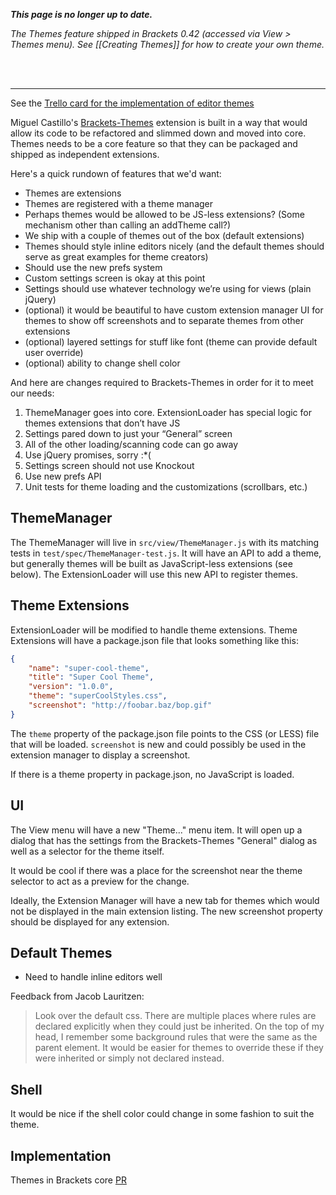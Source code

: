 _**This page is no longer up to date.**_

_The Themes feature shipped in Brackets 0.42 (accessed via View > Themes menu). See [[Creating Themes]] for how to create your own theme._

<br><br>

----

See the [Trello card for the implementation of editor themes](https://trello.com/c/LHhAcbcU/1260-editor-themes)

Miguel Castillo's [Brackets-Themes](https://github.com/MiguelCastillo/Brackets-Themes) extension is built in a way that would allow its code to be refactored and slimmed down and moved into core. Themes needs to be a core feature so that they can be packaged and shipped as independent extensions.

Here's a quick rundown of features that we'd want:

* Themes are extensions
* Themes are registered with a theme manager
* Perhaps themes would be allowed to be JS-less extensions? (Some mechanism other than calling an addTheme call?)
* We ship with a couple of themes out of the box (default extensions)
* Themes should style inline editors nicely (and the default themes should serve as great examples for theme creators)
* Should use the new prefs system
* Custom settings screen is okay at this point
* Settings should use whatever technology we’re using for views (plain jQuery)
* (optional) it would be beautiful to have custom extension manager UI for themes to show off screenshots and to separate themes from other extensions
* (optional) layered settings for stuff like font (theme can provide default user override)
* (optional) ability to change shell color

And here are changes required to Brackets-Themes in order for it to meet our needs:

1. ThemeManager goes into core. ExtensionLoader has special logic for themes extensions that don’t have JS
2. Settings pared down to just your “General” screen
3. All of the other loading/scanning code can go away
4. Use jQuery promises, sorry :*(
5. Settings screen should not use Knockout
6. Use new prefs API
7. Unit tests for theme loading and the customizations (scrollbars, etc.)

## ThemeManager

The ThemeManager will live in `src/view/ThemeManager.js` with its matching tests in `test/spec/ThemeManager-test.js`. It will have an API to add a theme, but generally themes will be built as JavaScript-less extensions (see below). The ExtensionLoader will use this new API to register themes.

## Theme Extensions

ExtensionLoader will be modified to handle theme extensions. Theme Extensions will have a package.json file that looks something like this:

```json
{
    "name": "super-cool-theme",
    "title": "Super Cool Theme",
    "version": "1.0.0",
    "theme": "superCoolStyles.css",
    "screenshot": "http://foobar.baz/bop.gif"
}
```

The `theme` property of the package.json file points to the CSS (or LESS) file that will be loaded. `screenshot` is new and could possibly be used in the extension manager to display a screenshot.

If there is a theme property in package.json, no JavaScript is loaded.

## UI

The View menu will have a new "Theme..." menu item. It will open up a dialog that has the settings from the Brackets-Themes "General" dialog as well as a selector for the theme itself.

It would be cool if there was a place for the screenshot near the theme selector to act as a preview for the change.

Ideally, the Extension Manager will have a new tab for themes which would not be displayed in the main extension listing. The new screenshot property should be displayed for any extension.

## Default Themes

* Need to handle inline editors well

Feedback from Jacob Lauritzen:

> Look over the default css. There are multiple places where rules are declared explicitly when they could just be inherited.
> On the top of my head, I remember some background rules that were the same as the parent element. It would be easier for themes to override these if they were inherited or simply not declared instead.

## Shell

It would be nice if the shell color could change in some fashion to suit the theme.

## Implementation

Themes in Brackets core [PR](https://github.com/brackets-cont/brackets/pull/7616)